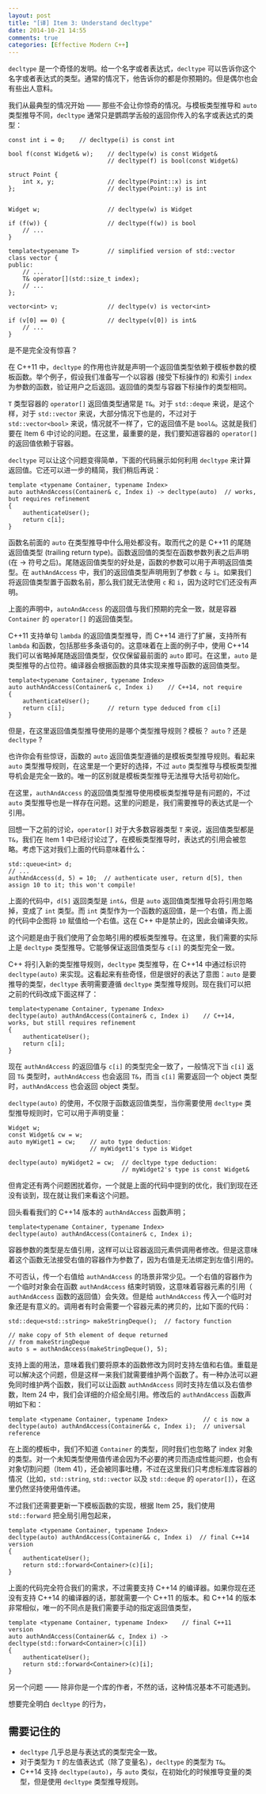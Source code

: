 ```yaml
---
layout: post
title: "[译] Item 3: Understand decltype"
date: 2014-10-21 14:55
comments: true
categories: [Effective Modern C++]
---
```


`decltype` 是一个奇怪的发明。给一个名字或者表达式，`decltype` 可以告诉你这个名字或者表达式的类型。通常的情况下，他告诉你的都是你预期的。但是偶尔也会有些出人意料。

我们从最典型的情况开始 —— 那些不会让你惊奇的情况。与模板类型推导和 `auto` 类型推导不同，`decltype` 通常只是鹦鹉学舌般的返回你传入的名字或表达式的类型：

```
const int i = 0;    // decltype(i) is const int

bool f(const Widget& w);    // decltype(w) is const Widget&
                            // decltype(f) is bool(const Widget&)

struct Point {
	int x, y;               // decltype(Point::x) is int
};                          // decltype(Point::y) is int


Widget w;                   // decltype(w) is Widget

if (f(w)) {                 // decltype(f(w)) is bool
	// ...
}

template<typename T>        // simplified version of std::vector
class vector {
public:
    // ...
    T& operator[](std::size_t index);
    // ...
};

vector<int> v;              // decltype(v) is vector<int>

if (v[0] == 0) {            // decltype(v[0]) is int&
	// ...
}
```

是不是完全没有惊喜？

在 C++11 中，`decltype` 的作用也许就是声明一个返回值类型依赖于模板参数的模板函数。举个例子，假设我们准备写一个以容器 (接受下标操作的) 和索引 `index` 为参数的函数，验证用户之后返回。返回值的类型与容器下标操作的类型相同。

`T` 类型容器的 `operator[]` 返回值类型通常是 `T&`。对于 `std::deque` 来说，是这个样，对于 `std::vector` 来说，大部分情况下也是的，不过对于 `std::vector<bool>` 来说，情况就不一样了，它的返回值不是 `bool&`。这就是我们要在 Item 6 中讨论的问题。在这里，最重要的是，我们要知道容器的 `operator[]` 的返回值依赖于容器。

`decltype` 可以让这个问题变得简单，下面的代码展示如何利用 `decltype` 来计算返回值。它还可以进一步的精简，我们稍后再说：

```
template <typename Container, typename Index>
auto authAndAccess(Container& c, Index i) -> decltype(auto)  // works, but requires refinement 
{
	authenticateUser();
	return c[i];
}
```

函数名前面的 `auto` 在类型推导中什么用处都没有。取而代之的是 C++11 的尾随返回值类型 (trailing return type)。函数返回值的类型在函数参数列表之后声明 (在 -> 符号之后)。尾随返回值类型的好处是，函数的参数可以用于声明返回值类型。在 `authAndAccess` 中，我们的返回值类型声明用到了参数 `c` 与 `i`。如果我们将返回值类型置于函数名前，那么我们就无法使用 `c` 和 `i`，因为这时它们还没有声明。

上面的声明中，`autoAndAccess` 的返回值与我们预期的完全一致，就是容器 `Container` 的 `operator[]` 的返回值类型。

C++11 支持单句 `lambda` 的返回值类型推导，而 C++14 进行了扩展，支持所有 `lambda` 和函数，包括那些多条语句的。这意味着在上面的例子中，使用 C++14 我们可以省略掉尾随返回值类型，仅仅保留最前面的 `auto` 即可。在这里，`auto` 是类型推导的占位符。编译器会根据函数的具体实现来推导函数的返回值类型。

```
template<typename Container, typename Index>  
auto authAndAccess(Container& c, Index i)    // C++14, not require
{
	authenticateUser();
	return c[i];            // return type deduced from c[i]
}
```
但是，在这里返回值类型推导使用的是哪个类型推导规则？模板？ `auto` ? 还是 `decltype` ?

也许你会有些惊讶，函数的 `auto` 返回值类型遵循的是模板类型推导规则。看起来 `auto` 类型推导规则，在这里是一个更好的选择，不过 `auto` 类型推导与模板类型推导机会是完全一致的。唯一的区别就是模板类型推导无法推导大括号初始化。

在这里，`authAndAccess` 的返回值类型推导使用模板类型推导是有问题的，不过 `auto` 类型推导也是一样存在问题。这里的问题是，我们需要推导的表达式是一个引用。

回想一下之前的讨论，`operator[]` 对于大多数容器类型 `T` 来说，返回值类型都是 `T&`，我们在 Item 1 中已经讨论过了，在模板类型推导时，表达式的引用会被忽略。考虑下这对我们上面的代码意味着什么：

```
std::queue<int> d;
// ...
authAndAccess(d, 5) = 10;  // authenticate user, return d[5], then assign 10 to it; this won't compile!
```
上面的代码中，`d[5]` 返回类型是 `int&`，但是 `auto` 返回值类型推导会将引用忽略掉，变成了 `int` 类型。而 `int` 类型作为一个函数的返回值，是一个右值，而上面的代码中企图将 `10` 赋值给一个右值。这在 C++ 中是禁止的，因此会编译失败。

这个问题是由于我们使用了会忽略引用的模板类型推导。在这里，我们需要的实际上是 `decltype` 类型推导。它能够保证返回值类型与 `c[i]` 的类型完全一致。

C++ 将引入新的类型推导规则，`decltype` 类型推导，在 C++14 中通过标识符 `decltype(auto)` 来实现。这看起来有些奇怪，但是很好的表达了意图：`auto` 是要推导的类型，`decltype` 表明需要遵循 `decltype` 类型推导规则。现在我们可以把之前的代码改成下面这样了：

```
template<typename Container, typename Index>  
decltype(auto) authAndAccess(Container& c, Index i)    // C++14, works, but still requires refinement
{
	authenticateUser();
	return c[i];
}
```
现在 `authAndAccess` 的返回值与 `c[i]` 的类型完全一致了，一般情况下当 `c[i]` 返回 `T&` 类型时，`authAndAccess` 也会返回 `T&`，而当 `c[i]` 需要返回一个 object 类型时，`authAndAccess` 也会返回 object 类型。

`decltype(auto)` 的使用，不仅限于函数返回值类型，当你需要使用 `decltype` 类型推导规则时，它可以用于声明变量：

```
Widget w;
const Widget& cw = w;
auto myWiget1 = cw;    // auto type deduction:
                       // myWidget1's type is Widget

decltype(auto) myWidget2 = cw;  // decltype type deduction:
                                // myWidget2's type is const Widget&
```

但肯定还有两个问题困扰着你，一个就是上面的代码中提到的优化，我们到现在还没有谈到，现在就让我们来看这个问题。

回头看看我们的 C++14 版本的 `authAndAccess` 函数声明；

```
template<typename Container, typename Index>  
decltype(auto) authAndAccess(Container& c, Index i);
```
容器参数的类型是左值引用，这样可以让容器返回元素供调用者修改。但是这意味着这个函数无法接受右值的容器作为参数了，因为右值是无法绑定到左值引用的。

不可否认，传一个右值给 `authAndAccess` 的场景非常少见。一个右值的容器作为一个临时对象会在函数 `authAndAccess` 结束时销毁，这意味着容器元素的引用（ `authAndAccess` 函数的返回值）会失效。但是给 `authAndAccess` 传入一个临时对象还是有意义的。调用者有时会需要一个容器元素的拷贝的，比如下面的代码：

```
std::deque<std::string> makeStringDeque();  // factory function

// make copy of 5th element of deque returned
// from makeStringDeque
auto s = authAndAccess(makeStringDeque(), 5);
```

支持上面的用法，意味着我们要将原本的函数修改为同时支持左值和右值。重载是可以解决这个问题，但是这样一来我们就需要维护两个函数了。有一种办法可以避免同时维护两个函数，我们可以让函数 `authAndAccess` 同时支持左值以及右值参数，Item 24 中，我们会详细的介绍全局引用。修改后的 `authAndAccess` 函数声明如下和：

```
template <typename Container, typename Index>          // c is now a 
decltype(auto) authAndAccess(Container&& c, Index i);  // universal reference
```

在上面的模板中，我们不知道 `Container` 的类型，同时我们也忽略了 index 对象的类型。对一个未知类型使用值传递会因为不必要的拷贝而造成性能问题，也会有对象切割问题（Item 41），还会被同事吐槽，不过在这里我们只考虑标准库容器的情况（比如，`std::string`, `std::vector` 以及 `std::deque` 的 `operator[]`），在这里仍然坚持使用值传递。

不过我们还需要更新一下模板函数的实现，根据 Item 25，我们使用 `std::forward` 把全局引用包起来，

```
template <typename Container, typename Index>
decltype(auto) authAndAccess(Container&& c, Index i)  // final C++14 version
{
	authenticateUser();
	return std::forward<Container>(c)[i];
}
```

上面的代码完全符合我们的需求，不过需要支持 C++14 的编译器。如果你现在还没有支持 C++14 的编译器的话，那就需要一个 C++11 的版本。和 C++14 的版本非常相似，唯一的不同点是我们需要手动的指定返回值类型，

```
template <typename Container, typename Index>    // final C++11 version
auto authAndAccess(Container&& c, Index i) -> decltype(std::forward<Container>(c)[i]) 
{
	authenticateUser();
	return std::forward<Container>(c)[i];
}
```

另一个问题 —— 除非你是一个库的作者，不然的话，这种情况基本不可能遇到。

想要完全明白 `decltype` 的行为，

## 需要记住的

- `decltype` 几乎总是与表达式的类型完全一致。
- 对于类型为 `T` 的左值表达式（除了变量名），`decltype` 的类型为 `T&`。
- C++14 支持 `decltype(auto)`，与 `auto` 类似，在初始化的时候推导变量的类型，但是使用 `decltype` 类型推导规则。
